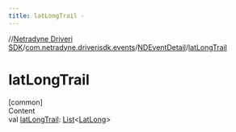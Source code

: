 ```yaml
---
title: latLongTrail -
---
```

//[Netradyne Driveri SDK](../../index.md)/[com.netradyne.driverisdk.events](../index.md)/[NDEventDetail](index.md)/[latLongTrail](lat-long-trail.md)



# latLongTrail  
[common]  
Content  
val [latLongTrail](lat-long-trail.md): [List](https://kotlinlang.org/api/latest/jvm/stdlib/kotlin.collections/-list/index.html)<[LatLong](../-lat-long/index.md)>  



